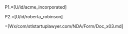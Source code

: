 P1.=[U/id/acme_incorporated]

P2.=[U/id/roberta_robinson]

=[Wx/com/stlstartuplawyer.com/NDA/Form/Doc_x03.md]